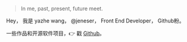 > In me, past, present, future meet.

Hey， 我是 yazhe wang， @jeneser， Front End Developer， Github粉。

一些作品和开源软件项目，👉 戳 [Github](http://github.com/jeneser)。
